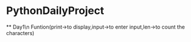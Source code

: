# PythonDailyProject
** Day1\n
Funtion(print->to display,input->to enter input,len->to count the characters)
